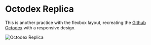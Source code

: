 # Octodex Replica
This is another practice with the flexbox layout, recreating the [Github Octodex](https://octodex.github.com/) with a responsive design.

![Octodex Replica](http://i.imgur.com/6Of7FKA.png)
